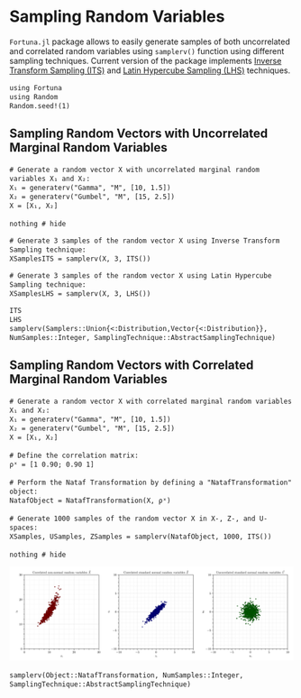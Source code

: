 # Sampling Random Variables

`Fortuna.jl` package allows to easily generate samples of both uncorrelated and correlated random variables using `samplerv()` function using different sampling techniques. Current version of the package implements [Inverse Transform Sampling (ITS)](https://en.wikipedia.org/wiki/Inverse_transform_sampling) and [Latin Hypercube Sampling (LHS)](https://en.wikipedia.org/wiki/Latin_hypercube_sampling) techniques.

```@setup 1
using Fortuna
using Random
Random.seed!(1)
```

## Sampling Random Vectors with Uncorrelated Marginal Random Variables 

```@example 1
# Generate a random vector X with uncorrelated marginal random variables X₁ and X₂:
X₁ = generaterv("Gamma", "M", [10, 1.5])
X₂ = generaterv("Gumbel", "M", [15, 2.5])
X = [X₁, X₂]

nothing # hide
```

```@example 1
# Generate 3 samples of the random vector X using Inverse Transform Sampling technique:
XSamplesITS = samplerv(X, 3, ITS())
```

```@example 1
# Generate 3 samples of the random vector X using Latin Hypercube Sampling technique:
XSamplesLHS = samplerv(X, 3, LHS())
```

```@docs
ITS
LHS
samplerv(Samplers::Union{<:Distribution,Vector{<:Distribution}}, NumSamples::Integer, SamplingTechnique::AbstractSamplingTechnique)
```

## Sampling Random Vectors with Correlated Marginal Random Variables

```@example 1
# Generate a random vector X with correlated marginal random variables X₁ and X₂:
X₁ = generaterv("Gamma", "M", [10, 1.5])
X₂ = generaterv("Gumbel", "M", [15, 2.5])
X = [X₁, X₂]

# Define the correlation matrix:
ρˣ = [1 0.90; 0.90 1]

# Perform the Nataf Transformation by defining a "NatafTransformation" object:
NatafObject = NatafTransformation(X, ρˣ)

# Generate 1000 samples of the random vector X in X-, Z-, and U-spaces:
XSamples, USamples, ZSamples = samplerv(NatafObject, 1000, ITS())

nothing # hide
```

![Nataf Transformation](./assets/NatafTransformation.svg)

```@docs
samplerv(Object::NatafTransformation, NumSamples::Integer, SamplingTechnique::AbstractSamplingTechnique)
```
